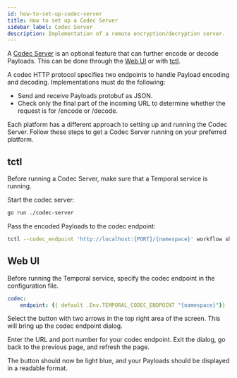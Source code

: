 ```yaml
---
id: how-to-set-up-codec-server
title: How to set up a Codec Server
sidebar_label: Codec Server
description: Implementation of a remote encryption/decryption server.
---
```


A [Codec Server](/docs/concepts/what-is-a-codec-server) is an optional feature that can further encode or decode Payloads.
This can be done through the [Web UI](/docs/web-ui/how-to-use-a-list-filter-in-the-temporal-web-ui) or with [tctl](/docs/tctl/index).

A codec HTTP protocol specifies two endpoints to handle Payload encoding and decoding.
Implementations must do the following:

- Send and receive Payloads protobuf as JSON.
- Check only the final part of the incoming URL to determine whether the request is for /encode or /decode.

Each platform has a different approach to setting up and running the Codec Server.
Follow these steps to get a Codec Server running on your preferred platform.

## tctl

Before running a Codec Server, make sure that a Temporal service is running.

Start the codec server:

```bash
go run ./codec-server
```

Pass the encoded Payloads to the codec endpoint:

```bash
tctl --codec_endpoint 'http://localhost:{PORT}/{namespace}' workflow show --wid codecserver_workflowID
```

## Web UI

Before running the Temporal service, specify the codec endpoint in the configuration file.

```yaml
codec:
    endpoint: {{ default .Env.TEMPORAL_CODEC_ENDPOINT "{namespace}"}}
```

Select the button with two arrows in the top right area of the screen. This will bring up the codec endpoint dialog.

Enter the URL and port number for your codec endpoint. Exit the dialog, go back to the previous page, and refresh the page.

The button should now be light blue, and your Payloads should be displayed in a readable format.
